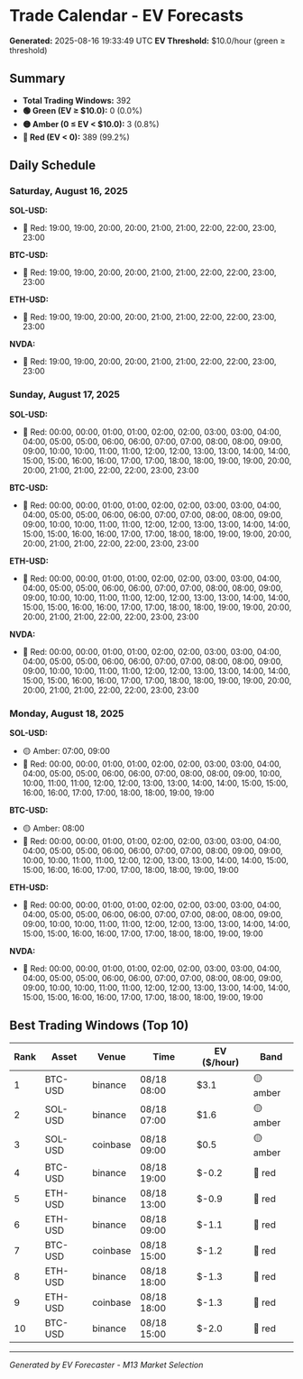 # Trade Calendar - EV Forecasts

**Generated:** 2025-08-16 19:33:49 UTC
**EV Threshold:** $10.0/hour (green ≥ threshold)

## Summary

- **Total Trading Windows:** 392
- **🟢 Green (EV ≥ $10.0):** 0 (0.0%)
- **🟡 Amber (0 ≤ EV < $10.0):** 3 (0.8%)
- **🔴 Red (EV < 0):** 389 (99.2%)

## Daily Schedule

### Saturday, August 16, 2025

**SOL-USD:**
- 🔴 Red: 19:00, 19:00, 20:00, 20:00, 21:00, 21:00, 22:00, 22:00, 23:00, 23:00

**BTC-USD:**
- 🔴 Red: 19:00, 19:00, 20:00, 20:00, 21:00, 21:00, 22:00, 22:00, 23:00, 23:00

**ETH-USD:**
- 🔴 Red: 19:00, 19:00, 20:00, 20:00, 21:00, 21:00, 22:00, 22:00, 23:00, 23:00

**NVDA:**
- 🔴 Red: 19:00, 19:00, 20:00, 20:00, 21:00, 21:00, 22:00, 22:00, 23:00, 23:00


### Sunday, August 17, 2025

**SOL-USD:**
- 🔴 Red: 00:00, 00:00, 01:00, 01:00, 02:00, 02:00, 03:00, 03:00, 04:00, 04:00, 05:00, 05:00, 06:00, 06:00, 07:00, 07:00, 08:00, 08:00, 09:00, 09:00, 10:00, 10:00, 11:00, 11:00, 12:00, 12:00, 13:00, 13:00, 14:00, 14:00, 15:00, 15:00, 16:00, 16:00, 17:00, 17:00, 18:00, 18:00, 19:00, 19:00, 20:00, 20:00, 21:00, 21:00, 22:00, 22:00, 23:00, 23:00

**BTC-USD:**
- 🔴 Red: 00:00, 00:00, 01:00, 01:00, 02:00, 02:00, 03:00, 03:00, 04:00, 04:00, 05:00, 05:00, 06:00, 06:00, 07:00, 07:00, 08:00, 08:00, 09:00, 09:00, 10:00, 10:00, 11:00, 11:00, 12:00, 12:00, 13:00, 13:00, 14:00, 14:00, 15:00, 15:00, 16:00, 16:00, 17:00, 17:00, 18:00, 18:00, 19:00, 19:00, 20:00, 20:00, 21:00, 21:00, 22:00, 22:00, 23:00, 23:00

**ETH-USD:**
- 🔴 Red: 00:00, 00:00, 01:00, 01:00, 02:00, 02:00, 03:00, 03:00, 04:00, 04:00, 05:00, 05:00, 06:00, 06:00, 07:00, 07:00, 08:00, 08:00, 09:00, 09:00, 10:00, 10:00, 11:00, 11:00, 12:00, 12:00, 13:00, 13:00, 14:00, 14:00, 15:00, 15:00, 16:00, 16:00, 17:00, 17:00, 18:00, 18:00, 19:00, 19:00, 20:00, 20:00, 21:00, 21:00, 22:00, 22:00, 23:00, 23:00

**NVDA:**
- 🔴 Red: 00:00, 00:00, 01:00, 01:00, 02:00, 02:00, 03:00, 03:00, 04:00, 04:00, 05:00, 05:00, 06:00, 06:00, 07:00, 07:00, 08:00, 08:00, 09:00, 09:00, 10:00, 10:00, 11:00, 11:00, 12:00, 12:00, 13:00, 13:00, 14:00, 14:00, 15:00, 15:00, 16:00, 16:00, 17:00, 17:00, 18:00, 18:00, 19:00, 19:00, 20:00, 20:00, 21:00, 21:00, 22:00, 22:00, 23:00, 23:00


### Monday, August 18, 2025

**SOL-USD:**
- 🟡 Amber: 07:00, 09:00
- 🔴 Red: 00:00, 00:00, 01:00, 01:00, 02:00, 02:00, 03:00, 03:00, 04:00, 04:00, 05:00, 05:00, 06:00, 06:00, 07:00, 08:00, 08:00, 09:00, 10:00, 10:00, 11:00, 11:00, 12:00, 12:00, 13:00, 13:00, 14:00, 14:00, 15:00, 15:00, 16:00, 16:00, 17:00, 17:00, 18:00, 18:00, 19:00, 19:00

**BTC-USD:**
- 🟡 Amber: 08:00
- 🔴 Red: 00:00, 00:00, 01:00, 01:00, 02:00, 02:00, 03:00, 03:00, 04:00, 04:00, 05:00, 05:00, 06:00, 06:00, 07:00, 07:00, 08:00, 09:00, 09:00, 10:00, 10:00, 11:00, 11:00, 12:00, 12:00, 13:00, 13:00, 14:00, 14:00, 15:00, 15:00, 16:00, 16:00, 17:00, 17:00, 18:00, 18:00, 19:00, 19:00

**ETH-USD:**
- 🔴 Red: 00:00, 00:00, 01:00, 01:00, 02:00, 02:00, 03:00, 03:00, 04:00, 04:00, 05:00, 05:00, 06:00, 06:00, 07:00, 07:00, 08:00, 08:00, 09:00, 09:00, 10:00, 10:00, 11:00, 11:00, 12:00, 12:00, 13:00, 13:00, 14:00, 14:00, 15:00, 15:00, 16:00, 16:00, 17:00, 17:00, 18:00, 18:00, 19:00, 19:00

**NVDA:**
- 🔴 Red: 00:00, 00:00, 01:00, 01:00, 02:00, 02:00, 03:00, 03:00, 04:00, 04:00, 05:00, 05:00, 06:00, 06:00, 07:00, 07:00, 08:00, 08:00, 09:00, 09:00, 10:00, 10:00, 11:00, 11:00, 12:00, 12:00, 13:00, 13:00, 14:00, 14:00, 15:00, 15:00, 16:00, 16:00, 17:00, 17:00, 18:00, 18:00, 19:00, 19:00


## Best Trading Windows (Top 10)

| Rank | Asset | Venue | Time | EV ($/hour) | Band |
|------|-------|-------|------|-------------|------|
| 1 | BTC-USD | binance | 08/18 08:00 | $3.1 | 🟡 amber |
| 2 | SOL-USD | binance | 08/18 07:00 | $1.6 | 🟡 amber |
| 3 | SOL-USD | coinbase | 08/18 09:00 | $0.5 | 🟡 amber |
| 4 | BTC-USD | binance | 08/18 19:00 | $-0.2 | 🔴 red |
| 5 | ETH-USD | binance | 08/18 13:00 | $-0.9 | 🔴 red |
| 6 | ETH-USD | binance | 08/18 09:00 | $-1.1 | 🔴 red |
| 7 | BTC-USD | coinbase | 08/18 15:00 | $-1.2 | 🔴 red |
| 8 | ETH-USD | binance | 08/18 18:00 | $-1.3 | 🔴 red |
| 9 | ETH-USD | coinbase | 08/18 18:00 | $-1.3 | 🔴 red |
| 10 | BTC-USD | binance | 08/18 15:00 | $-2.0 | 🔴 red |

---
*Generated by EV Forecaster - M13 Market Selection*

